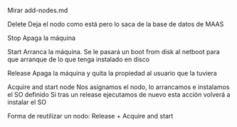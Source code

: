 Mirar add-nodes.md


Delete
  Deja el nodo como está pero lo saca de la base de datos de MAAS

Stop
  Apaga la máquina

Start
  Arranca la máquina. Se le pasará un boot from disk al netboot para que arranque de lo que tenga instalado en disco

Release
  Apaga la máquina y quita la propiedad al usuario que la tuviera

Acquire and start node
  Nos asignamos el nodo, lo arrancamos e instalamos el SO definido
  Si tras un release ejecutamos de nuevo esta acción volverá a instalar el SO


Forma de reutilizar un nodo:
Release + Acquire and start
